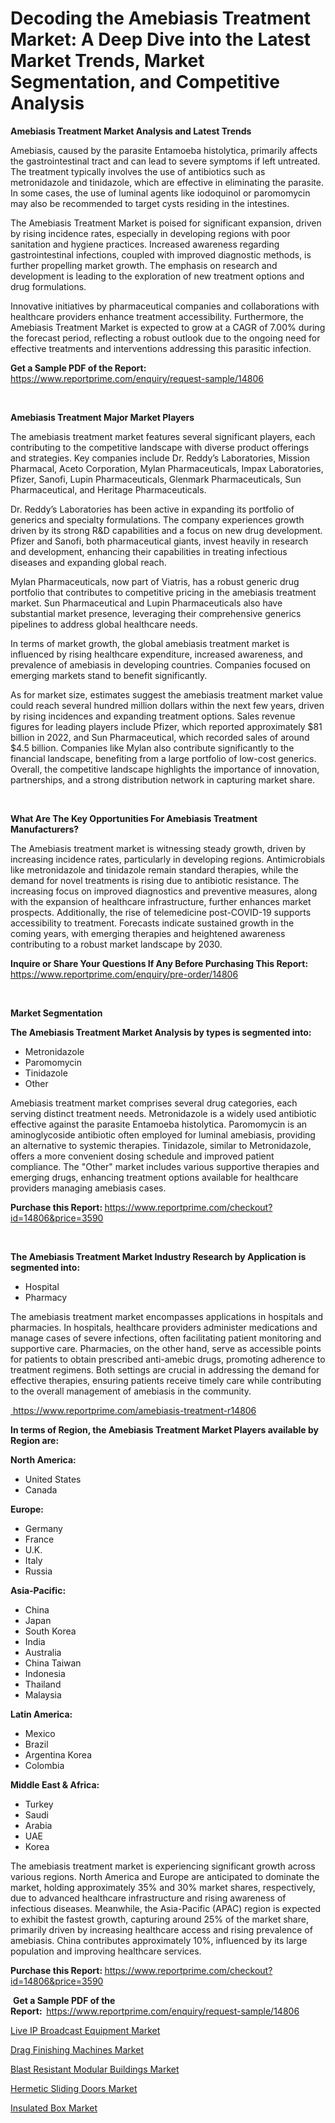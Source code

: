 <p><h1>Decoding the Amebiasis Treatment Market: A Deep Dive into the Latest Market Trends, Market Segmentation, and Competitive Analysis</h1></p><p><strong>Amebiasis Treatment Market Analysis and Latest Trends</strong></p>
<p><p>Amebiasis, caused by the parasite Entamoeba histolytica, primarily affects the gastrointestinal tract and can lead to severe symptoms if left untreated. The treatment typically involves the use of antibiotics such as metronidazole and tinidazole, which are effective in eliminating the parasite. In some cases, the use of luminal agents like iodoquinol or paromomycin may also be recommended to target cysts residing in the intestines.</p><p>The Amebiasis Treatment Market is poised for significant expansion, driven by rising incidence rates, especially in developing regions with poor sanitation and hygiene practices. Increased awareness regarding gastrointestinal infections, coupled with improved diagnostic methods, is further propelling market growth. The emphasis on research and development is leading to the exploration of new treatment options and drug formulations. </p><p>Innovative initiatives by pharmaceutical companies and collaborations with healthcare providers enhance treatment accessibility. Furthermore, the Amebiasis Treatment Market is expected to grow at a CAGR of 7.00% during the forecast period, reflecting a robust outlook due to the ongoing need for effective treatments and interventions addressing this parasitic infection.</p></p>
<p><strong>Get a Sample PDF of the Report:&nbsp;</strong> <a href="https://www.reportprime.com/enquiry/request-sample/14806?utm_campaign=2982&utm_medium=2&utm_source=Github&utm_content=ia&utm_term=20032025&utm_id=amebiasis-treatment">https://www.reportprime.com/enquiry/request-sample/14806</a></p>
<p>&nbsp;</p>
<p><strong>Amebiasis Treatment Major Market Players</strong></p>
<p><p>The amebiasis treatment market features several significant players, each contributing to the competitive landscape with diverse product offerings and strategies. Key companies include Dr. Reddy’s Laboratories, Mission Pharmacal, Aceto Corporation, Mylan Pharmaceuticals, Impax Laboratories, Pfizer, Sanofi, Lupin Pharmaceuticals, Glenmark Pharmaceuticals, Sun Pharmaceutical, and Heritage Pharmaceuticals.</p><p>Dr. Reddy’s Laboratories has been active in expanding its portfolio of generics and specialty formulations. The company experiences growth driven by its strong R&D capabilities and a focus on new drug development. Pfizer and Sanofi, both pharmaceutical giants, invest heavily in research and development, enhancing their capabilities in treating infectious diseases and expanding global reach.</p><p>Mylan Pharmaceuticals, now part of Viatris, has a robust generic drug portfolio that contributes to competitive pricing in the amebiasis treatment market. Sun Pharmaceutical and Lupin Pharmaceuticals also have substantial market presence, leveraging their comprehensive generics pipelines to address global healthcare needs.</p><p>In terms of market growth, the global amebiasis treatment market is influenced by rising healthcare expenditure, increased awareness, and prevalence of amebiasis in developing countries. Companies focused on emerging markets stand to benefit significantly.</p><p>As for market size, estimates suggest the amebiasis treatment market value could reach several hundred million dollars within the next few years, driven by rising incidences and expanding treatment options. Sales revenue figures for leading players include Pfizer, which reported approximately $81 billion in 2022, and Sun Pharmaceutical, which recorded sales of around $4.5 billion. Companies like Mylan also contribute significantly to the financial landscape, benefiting from a large portfolio of low-cost generics. Overall, the competitive landscape highlights the importance of innovation, partnerships, and a strong distribution network in capturing market share.</p></p>
<p>&nbsp;</p>
<p><strong>What Are The Key Opportunities For Amebiasis Treatment Manufacturers?</strong></p>
<p><p>The Amebiasis treatment market is witnessing steady growth, driven by increasing incidence rates, particularly in developing regions. Antimicrobials like metronidazole and tinidazole remain standard therapies, while the demand for novel treatments is rising due to antibiotic resistance. The increasing focus on improved diagnostics and preventive measures, along with the expansion of healthcare infrastructure, further enhances market prospects. Additionally, the rise of telemedicine post-COVID-19 supports accessibility to treatment. Forecasts indicate sustained growth in the coming years, with emerging therapies and heightened awareness contributing to a robust market landscape by 2030.</p></p>
<p><strong>Inquire or Share Your Questions If Any Before Purchasing This Report:</strong> <a href="https://www.reportprime.com/enquiry/pre-order/14806?utm_campaign=2982&utm_medium=2&utm_source=Github&utm_content=ia&utm_term=20032025&utm_id=amebiasis-treatment">https://www.reportprime.com/enquiry/pre-order/14806</a></p>
<p>&nbsp;</p>
<p><strong>Market Segmentation</strong></p>
<p><strong>The Amebiasis Treatment Market Analysis by types is segmented into:</strong></p>
<p><ul><li>Metronidazole</li><li>Paromomycin</li><li>Tinidazole</li><li>Other</li></ul></p>
<p><p>Amebiasis treatment market comprises several drug categories, each serving distinct treatment needs. Metronidazole is a widely used antibiotic effective against the parasite Entamoeba histolytica. Paromomycin is an aminoglycoside antibiotic often employed for luminal amebiasis, providing an alternative to systemic therapies. Tinidazole, similar to Metronidazole, offers a more convenient dosing schedule and improved patient compliance. The "Other" market includes various supportive therapies and emerging drugs, enhancing treatment options available for healthcare providers managing amebiasis cases.</p></p>
<p><strong>Purchase this Report:&nbsp;</strong><a href="https://www.reportprime.com/checkout?id=14806&price=3590&utm_campaign=2982&utm_medium=2&utm_source=Github&utm_content=ia&utm_term=20032025&utm_id=amebiasis-treatment">https://www.reportprime.com/checkout?id=14806&price=3590</a></p>
<p>&nbsp;</p>
<p><strong>The Amebiasis Treatment Market Industry Research by Application is segmented into:</strong></p>
<p><ul><li>Hospital</li><li>Pharmacy</li></ul></p>
<p><p>The amebiasis treatment market encompasses applications in hospitals and pharmacies. In hospitals, healthcare providers administer medications and manage cases of severe infections, often facilitating patient monitoring and supportive care. Pharmacies, on the other hand, serve as accessible points for patients to obtain prescribed anti-amebic drugs, promoting adherence to treatment regimens. Both settings are crucial in addressing the demand for effective therapies, ensuring patients receive timely care while contributing to the overall management of amebiasis in the community.</p></p>
<p><a href="https://www.reportprime.com/amebiasis-treatment-r14806?utm_campaign=2982&utm_medium=2&utm_source=Github&utm_content=ia&utm_term=20032025&utm_id=amebiasis-treatment">&nbsp;https://www.reportprime.com/amebiasis-treatment-r14806</a></p>
<p><strong>In terms of Region, the Amebiasis Treatment Market Players available by Region are:</strong></p>
<p>
    <p> <strong> North America: </strong>
        <ul>
            <li>United States</li>
            <li>Canada</li>
        </ul>
        </p> 
    <p> <strong> Europe: </strong>
        <ul>
            <li>Germany</li>
            <li>France</li>
            <li>U.K.</li>
            <li>Italy</li>
            <li>Russia</li>
        </ul>
        </p> 
    <p> <strong> Asia-Pacific: </strong>
        <ul>
            <li>China</li>
            <li>Japan</li>
            <li>South Korea</li>
            <li>India</li>
            <li>Australia</li>
            <li>China Taiwan</li>
            <li>Indonesia</li>
            <li>Thailand</li>
            <li>Malaysia</li>
        </ul>
        </p> 
    <p> <strong> Latin America: </strong>
        <ul>
            <li>Mexico</li>
            <li>Brazil</li>
            <li>Argentina Korea</li>
            <li>Colombia</li>
        </ul>
        </p> 
    <p> <strong> Middle East & Africa: </strong>
        <ul>
            <li>Turkey</li>
            <li>Saudi</li>
            <li>Arabia</li>
            <li>UAE</li>
            <li>Korea</li>
        </ul>
    </p>
    </p>
<p><p>The amebiasis treatment market is experiencing significant growth across various regions. North America and Europe are anticipated to dominate the market, holding approximately 35% and 30% market shares, respectively, due to advanced healthcare infrastructure and rising awareness of infectious diseases. Meanwhile, the Asia-Pacific (APAC) region is expected to exhibit the fastest growth, capturing around 25% of the market share, primarily driven by increasing healthcare access and rising prevalence of amebiasis. China contributes approximately 10%, influenced by its large population and improving healthcare services.</p></p>
<p><strong>Purchase this Report: </strong><a href="https://www.reportprime.com/checkout?id=14806&price=3590&utm_campaign=2982&utm_medium=2&utm_source=Github&utm_content=ia&utm_term=20032025&utm_id=amebiasis-treatment">https://www.reportprime.com/checkout?id=14806&price=3590</a></p>
<p>&nbsp;<strong>Get a Sample PDF of the Report:&nbsp;&nbsp;</strong><a href="https://www.reportprime.com/enquiry/request-sample/14806?utm_campaign=2982&utm_medium=2&utm_source=Github&utm_content=ia&utm_term=20032025&utm_id=amebiasis-treatment">https://www.reportprime.com/enquiry/request-sample/14806</a></p>
<p><strong></strong></p>
<p><p><a href="https://www.linkedin.com/pulse/comprehensive-analysis-live-ip-broadcast-equipment-market-dwpoc?utm_campaign=2982&utm_medium=2&utm_source=Github&utm_content=ia&utm_term=20032025&utm_id=amebiasis-treatment">Live IP Broadcast Equipment Market</a></p><p><a href="https://www.linkedin.com/pulse/drag-finishing-machines-market-analysis-historical-data-nnfkc?utm_campaign=2982&utm_medium=2&utm_source=Github&utm_content=ia&utm_term=20032025&utm_id=amebiasis-treatment">Drag Finishing Machines Market</a></p><p><a href="https://www.linkedin.com/pulse/blast-resistant-modular-buildings-market-research-report-d3avc?utm_campaign=2982&utm_medium=2&utm_source=Github&utm_content=ia&utm_term=20032025&utm_id=amebiasis-treatment">Blast Resistant Modular Buildings Market</a></p><p><a href="https://www.linkedin.com/pulse/in-depth-hermetic-sliding-doors-market-report-size-share-growth-h9jtf?utm_campaign=2982&utm_medium=2&utm_source=Github&utm_content=ia&utm_term=20032025&utm_id=amebiasis-treatment">Hermetic Sliding Doors Market</a></p><p><a href="https://www.linkedin.com/pulse/evolvinginsulated-box-marketdynamics-types-applications-geographies-os6df?utm_campaign=2982&utm_medium=2&utm_source=Github&utm_content=ia&utm_term=20032025&utm_id=amebiasis-treatment">Insulated Box Market</a></p></p>